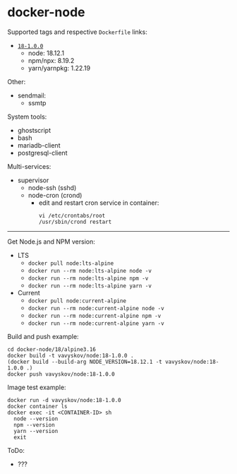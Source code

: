 # docker-node

Supported tags and respective `Dockerfile` links:
- [`18-1.0.0`](https://github.com/vavyskov/docker-node/tree/master/18/alpine3.16)
  - node: 18.12.1
  - npm/npx: 8.19.2
  - yarn/yarnpkg: 1.22.19

Other:
- sendmail:
  - ssmtp

System tools:
- ghostscript
- bash
- mariadb-client
- postgresql-client

Multi-services:
- supervisor
  - node-ssh (sshd)
  - node-cron (crond)
    - edit and restart cron service in container:
      ```
      vi /etc/crontabs/root
      /usr/sbin/crond restart
      ```

---

Get Node.js and NPM version:
- LTS
  - `docker pull node:lts-alpine`
  - `docker run --rm node:lts-alpine node -v`
  - `docker run --rm node:lts-alpine npm -v`
  - `docker run --rm node:lts-alpine yarn -v`
- Current
  - `docker pull node:current-alpine`
  - `docker run --rm node:current-alpine node -v`
  - `docker run --rm node:current-alpine npm -v`
  - `docker run --rm node:current-alpine yarn -v`

Build and push example:
```
cd docker-node/18/alpine3.16
docker build -t vavyskov/node:18-1.0.0 .
(docker build --build-arg NODE_VERSION=18.12.1 -t vavyskov/node:18-1.0.0 .)
docker push vavyskov/node:18-1.0.0
```

Image test example:
```
docker run -d vavyskov/node:18-1.0.0
docker container ls
docker exec -it <CONTAINER-ID> sh
  node --version
  npm --version
  yarn --version
  exit
```

ToDo:
- ???
